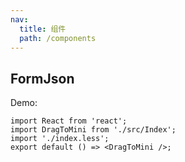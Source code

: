 ```yaml
---
nav:
  title: 组件
  path: /components
---
```


## FormJson

Demo:

```tsx
import React from 'react';
import DragToMini from './src/Index';
import './index.less';
export default () => <DragToMini />;
```
